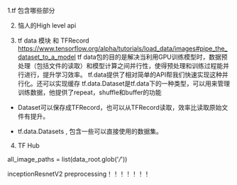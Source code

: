 1.tf 包含哪些部分

2. 恼人的High level api

3. tf data 模块 和 TFRecord
https://www.tensorflow.org/alpha/tutorials/load_data/images#pipe_the_dataset_to_a_model
tf data包的目的是解决当利用GPU训练模型时，数据预处理（包括文件的读取）和模型计算之间并行性，使得预处理和训练过程能并行进行，提升学习效率。 tf.data提供了相对简单的API帮我们快速实现这种并行化。还可以实现缓存
tf.data.Dataset是tf.data下的一种类型，可以用来管理训练数据，他提供了repeat，shuffle和buffer的功能

- Dataset可以保存成TFRecord，也可以从TFRecord读取，效率比读取原始文件有提升。

- tf.data.Datasets , 包含一些可以直接使用的数据集。


4. TF Hub



all_image_paths = list(data_root.glob('*/*'))


inceptionResnetV2 preprocessing！！！！！！！